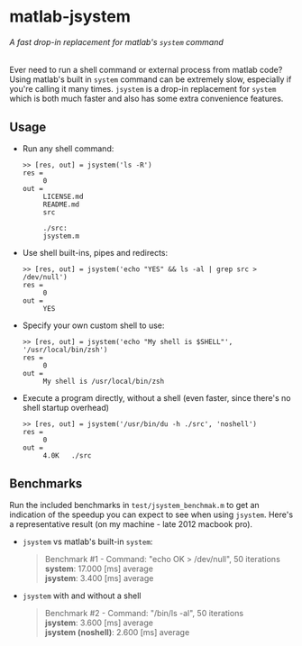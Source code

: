 # matlab-jsystem
###### A fast drop-in replacement for matlab's `system` command

Ever need to run a shell command or external process from matlab code?
Using matlab's built in `system` command can be extremely slow, especially if you're calling it many times.
`jsystem` is a drop-in replacement for `system` which is both much faster and also has some extra convenience features.

## Usage
- Run any shell command:
  ```
  >> [res, out] = jsystem('ls -R')
  res =
       0
  out =
       LICENSE.md
       README.md
       src

       ./src:
       jsystem.m
  ```
- Use shell built-ins, pipes and redirects:
  ```
  >> [res, out] = jsystem('echo "YES" && ls -al | grep src > /dev/null')
  res =
       0
  out =
       YES
  ```
- Specify your own custom shell to use:
  ```
  >> [res, out] = jsystem('echo "My shell is $SHELL"', '/usr/local/bin/zsh')
  res =
       0
  out =
       My shell is /usr/local/bin/zsh
  ```
- Execute a program directly, without a shell (even faster, since there's no shell startup overhead)
  ```
  >> [res, out] = jsystem('/usr/bin/du -h ./src', 'noshell')
  res =
       0
  out =
       4.0K   ./src
  ```

## Benchmarks
Run the included benchmarks in `test/jsystem_benchmak.m` to get an indication of the speedup you can expect to see when using `jsystem`.
Here's a representative result (on my machine - late 2012 macbook pro).

* `jsystem` vs matlab's built-in `system`:
  > Benchmark #1 - Command: "echo OK > /dev/null", 50 iterations \
  > **system**: 17.000 [ms] average \
  > **jsystem**: 3.400 [ms] average

* `jsystem` with and without a shell
  > Benchmark #2 - Command: "/bin/ls -al", 50 iterations \
  > **jsystem**:           3.600 [ms] average \
  > **jsystem (noshell)**: 2.600 [ms] average
